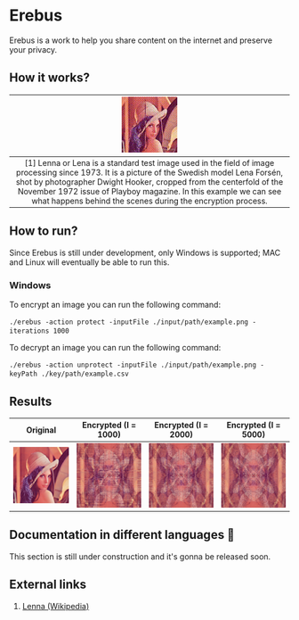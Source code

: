 # Erebus

Erebus is a work to help you share content on the internet and preserve your privacy.

## How it works?

| ![](./docs/resources/lenna.gif)                                                                          |
|:--------------------------------------------------------------------------------------------------------:|
| [1] Lenna or Lena is a standard test image used in the field of image processing since 1973. It is a picture of the Swedish model Lena Forsén, shot by photographer Dwight Hooker, cropped from the centerfold of the November 1972 issue of Playboy magazine. In this example we can see what happens behind the scenes during the encryption process. |

## How to run?

Since Erebus is still under development, only Windows is supported; MAC and Linux will eventually be able to run this.

### Windows

To encrypt an image you can run the following command:

```
./erebus -action protect -inputFile ./input/path/example.png -iterations 1000
```

To decrypt an image you can run the following command:

```
./erebus -action unprotect -inputFile ./input/path/example.png -keyPath ./key/path/example.csv
```

## Results


| **Original**                    | **Encrypted (I = 1000)**             | **Encrypted (I = 2000)**             | **Encrypted (I = 5000)**             |
|:-------------------------------:|:------------------------------------:|:------------------------------------:|:------------------------------------:|
| ![](./docs/resources/lenna.png) | ![](./docs/resources/lenna_1000.png) | ![](./docs/resources/lenna_2000.png) | ![](./docs/resources/lenna_5000.png) |

## Documentation in different languages 🚧

This section is still under construction and it's gonna be released soon.

## External links

1. [Lenna (Wikipedia)](https://en.wikipedia.org/wiki/Lenna)